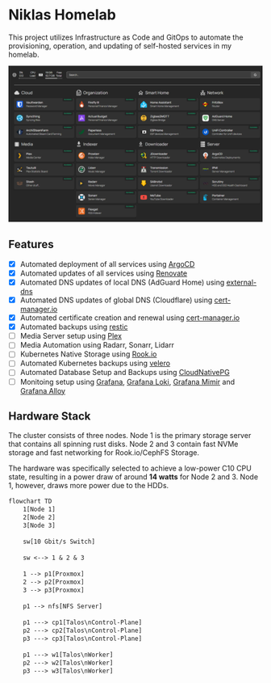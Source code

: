 # Niklas Homelab

This project utilizes Infrastructure as Code and GitOps to automate the provisioning, operation, and updating of self-hosted services in my homelab.

![img](./.github/images/dashboard.png)

## Features

- [x] Automated deployment of all services using [ArgoCD](https://argo-cd.readthedocs.io/en/stable/)
- [x] Automated updates of all services using [Renovate](https://github.com/renovatebot/renovate)
- [x] Automated DNS updates of local DNS (AdGuard Home) using [external-dns](https://github.com/kubernetes-sigs/external-dns)
- [x] Automated DNS updates of global DNS (Cloudflare) using [cert-manager.io](https://cert-manager.io/)
- [x] Automated certificate creation and renewal using [cert-manager.io](https://cert-manager.io/)
- [x] Automated backups using [restic](https://restic.net/)
- [ ] Media Server setup using [Plex](https://www.plex.tv/)
- [ ] Media Automation using Radarr, Sonarr, Lidarr
- [ ] Kubernetes Native Storage using [Rook.io](https://rook.io/)
- [ ] Automated Kubernetes backups using [velero](https://velero.io/)
- [ ] Automated Database Setup and Backups using [CloudNativePG](https://cloudnative-pg.io/)
- [ ] Monitoing setup using [Grafana](https://github.com/grafana/grafana), [Grafana Loki](https://github.com/grafana/loki), [Grafana Mimir](https://github.com/grafana/mimir) and [Grafana Alloy](https://github.com/grafana/alloy)

## Hardware Stack

The cluster consists of three nodes. Node 1 is the primary storage server that contains all spinning rust disks. Node 2 and 3 contain fast NVMe storage and fast networking for Rook.io/CephFS Storage.

The hardware was specifically selected to achieve a low-power C10 CPU state, resulting in a power draw of around **14 watts** for Node 2 and 3. Node 1, however, draws more power due to the HDDs.

```mermaid
flowchart TD
    1[Node 1]
    2[Node 2]
    3[Node 3]

    sw[10 Gbit/s Switch]

    sw <--> 1 & 2 & 3

    1 --> p1[Proxmox]
    2 --> p2[Proxmox]
    3 --> p3[Proxmox]

    p1 --> nfs[NFS Server] 

    p1 ---> cp1[Talos\nControl-Plane]
    p2 ---> cp2[Talos\nControl-Plane]
    p3 ---> cp3[Talos\nControl-Plane]

    p1 ---> w1[Talos\nWorker]
    p2 ---> w2[Talos\nWorker]
    p3 ---> w3[Talos\nWorker]
```
